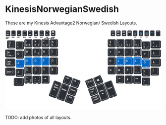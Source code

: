 # KinesisNorwegianSwedish
These are my Kinesis Advantage2 Norwegian/ Swedish Layouts.

![Photo of my general layout](General/General.png "General layout")

TODO: add photos of all layouts.
